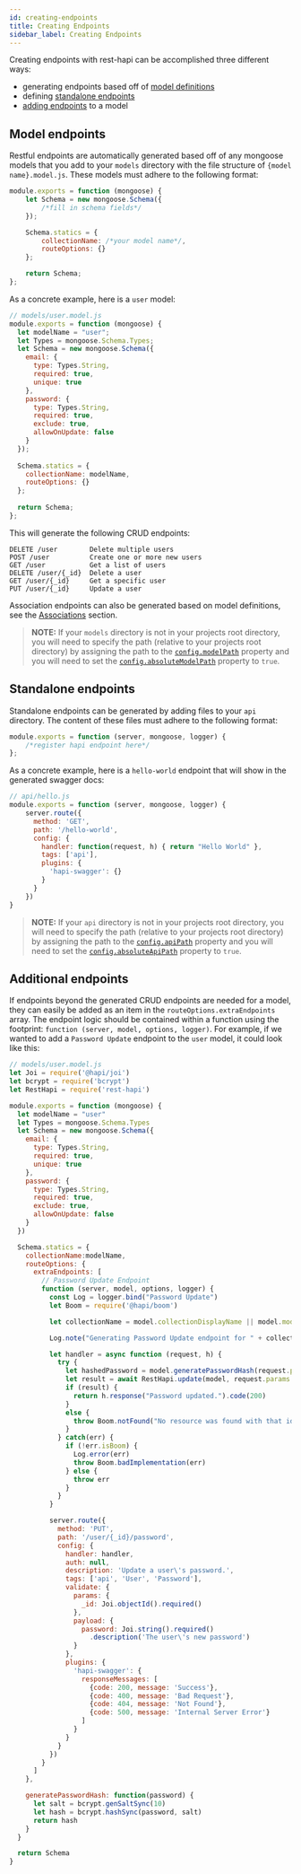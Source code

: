 ```yaml
---
id: creating-endpoints
title: Creating Endpoints
sidebar_label: Creating Endpoints
---
```


Creating endpoints with rest-hapi can be accomplished three different ways: 

- generating endpoints based off of [model definitions](#model-endpoints)
- defining [standalone endpoints](#standalone-endpoints)
- [adding endpoints](#additional-endpoints) to a model

## Model endpoints
Restful endpoints are automatically generated based off of any mongoose models that you add to your ``models`` directory with the file structure of ``{model name}.model.js``.  These models must adhere to the following format:

```javascript
module.exports = function (mongoose) {
    let Schema = new mongoose.Schema({
        /*fill in schema fields*/
    });

    Schema.statics = {
        collectionName: /*your model name*/,
        routeOptions: {}
    };

    return Schema;
};
```

As a concrete example, here is a ``user`` model:

```javascript
// models/user.model.js
module.exports = function (mongoose) {
  let modelName = "user";
  let Types = mongoose.Schema.Types;
  let Schema = new mongoose.Schema({
    email: {
      type: Types.String,
      required: true,
      unique: true
    },
    password: {
      type: Types.String,
      required: true,
      exclude: true,
      allowOnUpdate: false
    }
  });
  
  Schema.statics = {
    collectionName: modelName,
    routeOptions: {}
  };
  
  return Schema;
};
```

This will generate the following CRUD endpoints:

```
DELETE /user        Delete multiple users
POST /user          Create one or more new users
GET /user           Get a list of users
DELETE /user/{_id}  Delete a user
GET /user/{_id}     Get a specific user
PUT /user/{_id}     Update a user
```

Association endpoints can also be generated based on model definitions, see the [Associations](associations.md) section.

> **NOTE:** If your ``models`` directory is not in your projects root directory, you will need to specify the path (relative to your projects root directory) by assigning the path to the [`config.modelPath`](configuration.md#modelpath) property and you will need to set the [`config.absoluteModelPath`](configuration.md#absolutemodelpath) property to ``true``.

## Standalone endpoints
Standalone endpoints can be generated by adding files to your ``api`` directory. The content of these files must adhere to the following format:

```javascript
module.exports = function (server, mongoose, logger) {
    /*register hapi endpoint here*/
};
```

As a concrete example, here is a ``hello-world`` endpoint that will show in the generated swagger docs:

```javascript
// api/hello.js
module.exports = function (server, mongoose, logger) {
    server.route({
      method: 'GET',
      path: '/hello-world',
      config: {
        handler: function(request, h) { return "Hello World" },
        tags: ['api'],
        plugins: {
          'hapi-swagger': {}
        }
      }
    })
}
```

> **NOTE:** If your ``api`` directory is not in your projects root directory, you will need to specify the path (relative to your projects root directory) by assigning the path to the [`config.apiPath`](configuration.md#apipath) property and you will need to set the [`config.absoluteApiPath`](configuration.md#absoluteapipath) property to ``true``.

## Additional endpoints
If endpoints beyond the generated CRUD endpoints are needed for a model, they can easily be added as an item in the ``routeOptions.extraEndpoints`` array.  The endpoint logic should be contained within a function using the footprint: ``function (server, model, options, logger)``. For example, if we wanted to add a ``Password Update`` endpoint to the ``user`` model, it could look like this:

```javascript
// models/user.model.js
let Joi = require('@hapi/joi')
let bcrypt = require('bcrypt')
let RestHapi = require('rest-hapi')

module.exports = function (mongoose) {
  let modelName = "user"
  let Types = mongoose.Schema.Types
  let Schema = new mongoose.Schema({
    email: {
      type: Types.String,
      required: true,
      unique: true
    },
    password: {
      type: Types.String,
      required: true,
      exclude: true,
      allowOnUpdate: false
    }
  })

  Schema.statics = {
    collectionName:modelName,
    routeOptions: {
      extraEndpoints: [
        // Password Update Endpoint
        function (server, model, options, logger) {
          const Log = logger.bind("Password Update")
          let Boom = require('@hapi/boom')

          let collectionName = model.collectionDisplayName || model.modelName

          Log.note("Generating Password Update endpoint for " + collectionName)

          let handler = async function (request, h) {
            try {
              let hashedPassword = model.generatePasswordHash(request.payload.password)
              let result = await RestHapi.update(model, request.params._id, {password: hashedPassword}, Log)
              if (result) {
                return h.response("Password updated.").code(200)
              }
              else {
                throw Boom.notFound("No resource was found with that id.")
              }
            } catch(err) {
              if (!err.isBoom) {
                Log.error(err)
                throw Boom.badImplementation(err)
              } else {
                throw err
              }
            }
          }

          server.route({
            method: 'PUT',
            path: '/user/{_id}/password',
            config: {
              handler: handler,
              auth: null,
              description: 'Update a user\'s password.',
              tags: ['api', 'User', 'Password'],
              validate: {
                params: {
                  _id: Joi.objectId().required()
                },
                payload: {
                  password: Joi.string().required()
                    .description('The user\'s new password')
                }
              },
              plugins: {
                'hapi-swagger': {
                  responseMessages: [
                    {code: 200, message: 'Success'},
                    {code: 400, message: 'Bad Request'},
                    {code: 404, message: 'Not Found'},
                    {code: 500, message: 'Internal Server Error'}
                  ]
                }
              }
            }
          })
        }
      ]
    },

    generatePasswordHash: function(password) {
      let salt = bcrypt.genSaltSync(10)
      let hash = bcrypt.hashSync(password, salt)
      return hash
    }
  }

  return Schema
}
```
